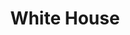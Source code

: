 ---
# This topic lives at
# https://digital.gov/topics/white-house

slug: "white-house"

# Topic Title
title: "White House"

# description — keep it short and clear
summary: ""


# Weight
weight: 1

# For more information on managing topics,
# see https://github.com/GSA/digitalgov.gov/wiki
---